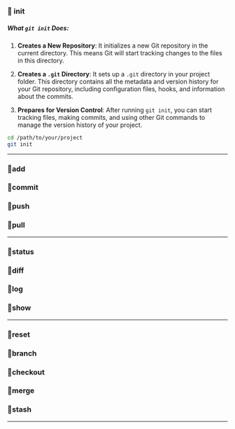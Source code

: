 ### 🔸 init
##### What `git init` Does:

1. **Creates a New Repository**: It initializes a new Git repository in the current directory. This means Git will start tracking changes to the files in this directory.

2. **Creates a `.git` Directory**: It sets up a `.git` directory in your project folder. This directory contains all the metadata and version history for your Git repository, including configuration files, hooks, and information about the commits.

3. **Prepares for Version Control**: After running `git init`, you can start tracking files, making commits, and using other Git commands to manage the version history of your project.


```bash
cd /path/to/your/project
git init
```
---

### 🔸add
### 🔸commit
### 🔸push
### 🔸pull
---
### 🔸status
### 🔸diff
### 🔸log
### 🔸show
---
### 🔸reset
### 🔸branch
### 🔸checkout
### 🔸merge
### 🔸stash
---

